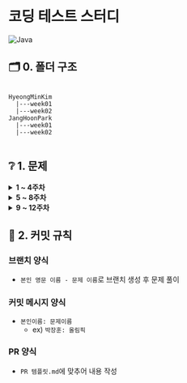 # 코딩 테스트 스터디

![Java](https://img.shields.io/badge/java-%23ED8B00.svg?style=for-the-badge&logo=java&logoColor=white)

## 🗂️ 0. 폴더 구조

```

HyeongMinKim
  |---week01
  |---week02
JangHoonPark
  |---week01
  |---week02
  
```


## ❔ 1. 문제

<details>
  <summary><b>1 ~ 4주차</b></summary>
  <div markdown="1">
  
  ### 1주차(23.09.28 ~ 23.10.05)
  |문제|링크 이동|
  |:---:|:---:|
  |보석 상자|[바로가기](https://www.acmicpc.net/problem/2792)|
  |올림픽|[바로가기](https://www.acmicpc.net/problem/8979)|
  |소문난 칠공주|[바로가기](https://www.acmicpc.net/problem/1941)|
  
  
  ### 2주차(23.10.06 ~ 23.10.12)
  |문제|링크 이동|
  |:---:|:---:|
  |마법사 상어와 파이어볼|[바로가기](https://www.acmicpc.net/problem/20056)|
  |현수막|[바로가기](https://www.acmicpc.net/problem/14716)|
  |개미굴|[바로가기](https://www.acmicpc.net/problem/14725)|


  ### 3주차(23.10.13 ~ 23.10.19)
  |문제|링크 이동|
  |:---:|:---:|
  |색상환|[바로가기](https://www.acmicpc.net/problem/2482)|
  |수열|[바로가기](https://www.acmicpc.net/problem/2559)|
  |Z|[바로가기](https://www.acmicpc.net/problem/1074)|

  ### 4주차(23.10.20 ~ 23.10.26)
  |문제|링크 이동|
  |:---:|:---:|
  |백만 장자 프로젝트|[바로가기](https://swexpertacademy.com/main/code/problem/problemDetail.do?problemLevel=2&problemLevel=3&contestProbId=AV5LrsUaDxcDFAXc&categoryId=AV5LrsUaDxcDFAXc&categoryType=CODE&problemTitle=&orderBy=SUBMIT_COUNT&selectCodeLang=ALL&select-1=3&pageSize=10&pageIndex=1)|
  |View|[바로가기](https://swexpertacademy.com/main/code/problem/problemDetail.do?problemLevel=2&problemLevel=3&contestProbId=AV134DPqAA8CFAYh&categoryId=AV134DPqAA8CFAYh&categoryType=CODE&problemTitle=&orderBy=SUBMIT_COUNT&selectCodeLang=ALL&select-1=3&pageSize=10&pageIndex=1)|
  |달팽이 숫자|[바로가기](https://swexpertacademy.com/main/code/problem/problemDetail.do?problemLevel=2&problemLevel=3&contestProbId=AV5PobmqAPoDFAUq&categoryId=AV5PobmqAPoDFAUq&categoryType=CODE&problemTitle=&orderBy=SUBMIT_COUNT&selectCodeLang=ALL&select-1=3&pageSize=10&pageIndex=1)|
  
  </div>
</details>

<details>
  <summary><b>5 ~ 8주차</b></summary>
  <div markdown="1">
  
  ### 5주차(23.10.27 ~ 23.11.02)
  |문제|링크 이동|
  |:---:|:---:|
  |오목 판정|[바로가기](https://swexpertacademy.com/main/code/problem/problemDetail.do?contestProbId=AXaSUPYqPYMDFASQ&categoryId=AXaSUPYqPYMDFASQ&categoryType=CODE&problemTitle=11315&orderBy=FIRST_REG_DATETIME&selectCodeLang=ALL&select-1=&pageSize=10&pageIndex=1)|
  |유효숫자 표기|[바로가기](https://swexpertacademy.com/main/code/problem/problemDetail.do?contestProbId=AXCjn9TKJmUDFAX0&categoryId=AXCjn9TKJmUDFAX0&categoryType=CODE&problemTitle=9658&orderBy=FIRST_REG_DATETIME&selectCodeLang=ALL&select-1=&pageSize=10&pageIndex=1)|
  |진기의 최고급 붕어빵|[바로가기](https://swexpertacademy.com/main/code/problem/problemDetail.do?contestProbId=AV5LsaaqDzYDFAXc&categoryId=AV5LsaaqDzYDFAXc&categoryType=CODE&problemTitle=1860&orderBy=FIRST_REG_DATETIME&selectCodeLang=ALL&select-1=&pageSize=10&pageIndex=1)|

  ### 6주차(23.11.03 ~ 23.11.09)
  |문제|링크 이동|
  |:---:|:---:|
  |재미있는 오셀로 게임|[바로가기](https://swexpertacademy.com/main/code/problem/problemDetail.do?contestProbId=AWQmA4uK8ygDFAXj&categoryId=AWQmA4uK8ygDFAXj&categoryType=CODE&problemTitle=4615&orderBy=FIRST_REG_DATETIME&selectCodeLang=ALL&select-1=&pageSize=10&pageIndex=1)|
  |조합|[바로가기](https://swexpertacademy.com/main/code/problem/problemDetail.do?contestProbId=AWXGKdbqczEDFAUo&categoryId=AWXGKdbqczEDFAUo&categoryType=CODE&problemTitle=5607&orderBy=FIRST_REG_DATETIME&selectCodeLang=ALL&select-1=&pageSize=10&pageIndex=1)|
  |홀수 피라미드|[바로가기](https://swexpertacademy.com/main/code/problem/problemDetail.do?contestProbId=AWvzGUKKPVwDFASy&categoryId=AWvzGUKKPVwDFASy&categoryType=CODE&problemTitle=8016&orderBy=FIRST_REG_DATETIME&selectCodeLang=ALL&select-1=&pageSize=10&pageIndex=1)|

  ### 7주차(23.11.10 ~ 23.11.16)
  |문제|링크 이동|
  |:---:|:---:|
  |민석이의 과제 체크하기|[바로가기](https://swexpertacademy.com/main/code/problem/problemDetail.do?contestProbId=AWVl3rWKDBYDFAXm&categoryId=AWVl3rWKDBYDFAXm&categoryType=CODE&problemTitle=5431&orderBy=FIRST_REG_DATETIME&selectCodeLang=ALL&select-1=&pageSize=10&pageIndex=1)|
  |삼성시의 버스 노선|[바로가기](https://swexpertacademy.com/main/code/problem/problemDetail.do?contestProbId=AWczm7QaACgDFAWn&categoryId=AWczm7QaACgDFAWn&categoryType=CODE&problemTitle=6485&orderBy=FIRST_REG_DATETIME&selectCodeLang=ALL&select-1=&pageSize=10&pageIndex=1)|
  |햄버거 다이어트|[바로가기](https://swexpertacademy.com/main/code/problem/problemDetail.do?contestProbId=AWT-lPB6dHUDFAVT&categoryId=AWT-lPB6dHUDFAVT&categoryType=CODE&problemTitle=5215&orderBy=FIRST_REG_DATETIME&selectCodeLang=ALL&select-1=&pageSize=10&pageIndex=1)|

  ### 8주차(23.11.17 ~ 23.11.23)
  |문제|링크 이동|
  |:---:|:---:|
  |신기한 소수|[바로가기](https://www.acmicpc.net/problem/2023)|
  |1학년|[바로가기](https://www.acmicpc.net/problem/5557)|
  |스케이트 연습|[바로가기](https://www.acmicpc.net/problem/28324)|
  
  </div>
</details>

<details>
  <summary><b>9 ~ 12주차</b></summary>
  <div markdown="1">
  
  ### 9주차(23.11.24 ~ 23.11.30)
  |문제|링크 이동|
  |:---:|:---:|
  |치킨 배달|[바로가기](https://www.acmicpc.net/problem/15686)|
  |사이클|[바로가기](https://www.acmicpc.net/problem/2526)|
  |줄서기|[바로가기](https://www.acmicpc.net/problem/14864)|
  
  </div>
</details>


## 📐 2. 커밋 규칙

### 브랜치 양식

- `본인 영문 이름 - 문제 이름`로 브랜치 생성 후 문제 풀이

### 커밋 메시지 양식

- `본인이름: 문제이름`
  - ex) `박장훈: 올림픽`

### PR 양식

- `PR 템플릿.md`에 맞추어 내용 작성



